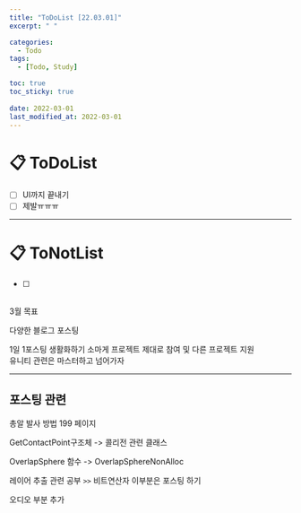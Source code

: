 ```yaml
---
title: "ToDoList [22.03.01]"
excerpt: " "

categories:
  - Todo
tags:
  - [Todo, Study]

toc: true
toc_sticky: true
 
date: 2022-03-01
last_modified_at: 2022-03-01
---
```


# 📋 ToDoList  

- [ ] UI까지 끝내기
- [ ] 제발ㅠㅠㅠ

---

# 📋 ToNotList  

- [ ] 

## 

3월 목표 

다양한 블로그 포스팅 

1일 1포스팅 생활화하기
소마게 프로젝트 제대로 참여 및 다른 프로젝트 지원  
유니티 관련은 마스터하고 넘어가자 

---

## 포스팅 관련  

총알 발사 방법 199 페이지

GetContactPoint구조체 -> 콜리전 관련 클래스

OverlapSphere 함수 -> OverlapSphereNonAlloc

레이어 추출 관련 공부 `>>` 비트연산자 이부분은 포스팅 하기

오디오 부분 추가 